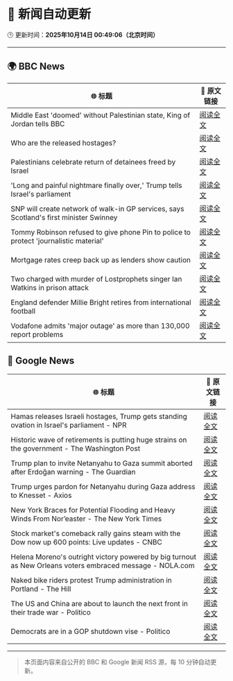# 🧠 新闻自动更新

🕒 更新时间：**2025年10月14日 00:49:06（北京时间）**

---

## 🌍 BBC News

| 🌐 标题 | 🔗 原文链接 |
|--------|-------------|
| Middle East 'doomed' without Palestinian state, King of Jordan tells BBC | [阅读全文](https://www.bbc.com/news/articles/c3w965y65zzo?at_medium=RSS&at_campaign=rss) |
| Who are the released hostages? | [阅读全文](https://www.bbc.com/news/articles/cpvl9k4mw8no?at_medium=RSS&at_campaign=rss) |
| Palestinians celebrate return of detainees freed by Israel | [阅读全文](https://www.bbc.com/news/articles/cr430epq45go?at_medium=RSS&at_campaign=rss) |
| 'Long and painful nightmare finally over,' Trump tells Israel's parliament | [阅读全文](https://www.bbc.com/news/articles/c709jxxrrvlo?at_medium=RSS&at_campaign=rss) |
| SNP will create network of walk-in GP services, says Scotland's first minister Swinney | [阅读全文](https://www.bbc.com/news/articles/ceq052d1ypeo?at_medium=RSS&at_campaign=rss) |
| Tommy Robinson refused to give phone Pin to police to protect 'journalistic material' | [阅读全文](https://www.bbc.com/news/articles/c2lp1k7pnpno?at_medium=RSS&at_campaign=rss) |
| Mortgage rates creep back up as lenders show caution | [阅读全文](https://www.bbc.com/news/articles/cdx4l557n1lo?at_medium=RSS&at_campaign=rss) |
| Two charged with murder of Lostprophets singer Ian Watkins in prison attack | [阅读全文](https://www.bbc.com/news/articles/c3drdy5ry2do?at_medium=RSS&at_campaign=rss) |
| England defender Millie Bright retires from international football | [阅读全文](https://www.bbc.com/sport/football/articles/ced616y4n8zo?at_medium=RSS&at_campaign=rss) |
| Vodafone admits 'major outage' as more than 130,000 report problems | [阅读全文](https://www.bbc.com/news/articles/c5yldldx659o?at_medium=RSS&at_campaign=rss) |

## 📰 Google News

| 🌐 标题 | 🔗 原文链接 |
|--------|-------------|
| Hamas releases Israeli hostages, Trump gets standing ovation in Israel's parliament - NPR | [阅读全文](https://news.google.com/rss/articles/CBMif0FVX3lxTFBsWm82Y2o2NlBpZkJPLTU2X2F5eGZTblNZLWhzTkQ5QUdaSVpraUNsTXFRb1VEX0VOUzdTTzNSRkZkNEhiUXhUWkZnZnF4dkF2WXg4eDFxYmZhUDh1dGJUemRpMlQ5Tk5pZHVtRXVxVVFQVGhMQ0lhYzNpU1FBZWM?oc=5) |
| Historic wave of retirements is putting huge strains on the government - The Washington Post | [阅读全文](https://news.google.com/rss/articles/CBMinAFBVV95cUxORXRnVktXTkJHSjREWmhuTEtFMXdnN2xlUTl0Rm5VRF9UOWJHZjUxSUtuUWotdXNDVnRpNDk1anhPbDItdW54ZXUwMU5kdzRRWEFRZzZFUXZsN255RF8xakNsQTRneFNMejZBcnRuenBMSVgtSTVWSVdKdC1od1Eyam4tNDNWcnVHZ3FrcFNyTDhLandmckJwS2NVU20?oc=5) |
| Trump plan to invite Netanyahu to Gaza summit aborted after Erdoğan warning - The Guardian | [阅读全文](https://news.google.com/rss/articles/CBMipwFBVV95cUxNdjg5VTYxZkdUQmE0aHhmdDJ5bWhZbF9sT2VvSkxkNkdvSDhMNzhfejZLbkp2QVExMUZfWV9NVVhZV3pNbWZpVF9JZUZqbi1LeHhpM3FaX2czc2hZN25JN0VXX1J4UXJPUXlfUXhYRFNwcDBucHFBcTQwNHhoRmplaGFCYldWc3V3N0VYUXYtSWdVaGhOd1hXVnh2Zy15SzQ5V3N4WGEwUQ?oc=5) |
| Trump urges pardon for Netanyahu during Gaza address to Knesset - Axios | [阅读全文](https://news.google.com/rss/articles/CBMigAFBVV95cUxNV2xwRWVodDRZUzhiWWRsdTNnRVhRQ2t5Zm9KRjk1eU8yZ1paM1FXUGNMMjYyeENCQnFmT1c0S1FFdkxUTTZHX2Y0MlVCbGUweXpaUkE5aUU2UlAzVjMzdHNsMmVMRW1xSk5QOGRpUFZFcE9Oc0J3MjdNa2tYeGNaWQ?oc=5) |
| New York Braces for Potential Flooding and Heavy Winds From Nor’easter - The New York Times | [阅读全文](https://news.google.com/rss/articles/CBMihwFBVV95cUxQM1VGOExNRjR3UGYyMnQzQjdYTkhBM0lsMDY1V0o2VEY4cl96Rmcwc2Q2OFV2OXp5WHhiNVp2dXB5NjdEUl9vZHRNNU82bF9oVGVCbVdMN0d5TkdUR2lUNzhoTEQwYW0tWUk2bGFGa0lkQ2t5WWg2ZkV1MHhHdkNZak1KODlEcTA?oc=5) |
| Stock market's comeback rally gains steam with the Dow now up 600 points: Live updates - CNBC | [阅读全文](https://news.google.com/rss/articles/CBMid0FVX3lxTE1oT1M1bU5tYXhVYTNnNW9jYllzdFZ3eXFDb0lfMGUteUFiZmtJa2NzZG15ZTlMa2hyWTVMYktVX1p3X3VHWUhmRjhiVjk0UEVKcXFVME52Y1VoYllIM0dabnRxdFFhc080b2EwRU5HQVEwTkt2bTQ00gF8QVVfeXFMUG1Ka2h2MkNpVUwtck9nYk1CYTQ4Z2U3ZEpQRjYyYmdKa1NxSDRFaG1ZM2h1WFRlMExGQmYyWUpMZkRPMTk3a09xRU8zMURHVkNZVXB4Q1dseC1GUHA0NDFYYkJXak9rR1Fxd2ZwbkhWWDR2MmJQZ19oM21haA?oc=5) |
| Helena Moreno's outright victory powered by big turnout as New Orleans voters embraced message - NOLA.com | [阅读全文](https://news.google.com/rss/articles/CBMisAFBVV95cUxNZUtTTjBGUXNjMlFDU3VQczl0dG9FX0lZLUZhMm1WY2phNmtFOVlONTZCUHBKQ3BjeHJvVGsxWHlVQzlnMWtxRHR1akFDUXlxaU96UGsyVFNlNzdtSUFsMnB3Y1E1cmRFYmY2LWtEMmprTDhOd2VwbDlqbnVUdFEydUR5ZkpBbGR2WXdqN2gyLVlCSF9lcGoxR2YtN0hlMjJBdWxYa0k1YjZxTF95QzRWRg?oc=5) |
| Naked bike riders protest Trump administration in Portland - The Hill | [阅读全文](https://news.google.com/rss/articles/CBMinAFBVV95cUxPS21GNElJY2JVYmV6WW1PWkVmYTVmRFVVMlFlQzBKdFFBU1Zwa0hlLVhiZXVWWnRXTG80TFcxQjhnaHUyel9Tc0lfZzhEVjRUd0VRclJvWlVxbGZ6ZHpxYmpkWXRNZEZBeE5Fanh2ZjhjQWNZcFM2OXNrYjJrV1Jvc0VxbzZlNm43MmRWQnRZNHo4c2VlNmNaaldtTzHSAaIBQVVfeXFMTmVHUFNWNzdiTXNuNTlxclU3eXphR1p2eFk4bEhwV2RtVndPWEJOTko3ZEVDYmtzdWlIQUs3S0g0UTduRkhFZUdBZHFPN1drVW1NMlpwZE5rVFQ0UldZY0F5QVo4WG1udm4wZDFDTUV6ZTk1S3pUVW9PbDVtZ0tTSkU2T3pTRFhLSFUtdUlxdTVRaXhXOHc5ZVNqOGstNEdoaVhn?oc=5) |
| The US and China are about to launch the next front in their trade war - Politico | [阅读全文](https://news.google.com/rss/articles/CBMiggFBVV95cUxOWWhrUHB0U2cxQlNuQ0E1SXFRSXpxa3M5aWZoRTZjMXZMaXdJOHFsb2Y2Rlh1aEhhMENHdWdIRXZoM1hRTFByOHpCdFpUWGdqb21XTXpYV1NONmJ3OVUzX2Z5Mld1VTlCTlJicE1FN3FBUEtVQkRwQ0prOC1za2JxaTlB?oc=5) |
| Democrats are in a GOP shutdown vise - Politico | [阅读全文](https://news.google.com/rss/articles/CBMilAFBVV95cUxNM3NwM25nVFNzRm9DcXd5eXBTQ3Axd295aGRnRWxWS3NIQ2ZTZkZ6M1Z1RGdJdDNtQ2gwTElIVEhaZWtTTzVsbGRyOUJEQnF0LUFqZkR1VThVbFFUQks1ZWhSN01ZaHNsc3V3N0theEQyNld1cU9BSHFXdk5TQjBac29TaDNwNi1pbW9iMHpFckt3T1NC?oc=5) |

---
> 本页面内容来自公开的 BBC 和 Google 新闻 RSS 源，每 10 分钟自动更新。